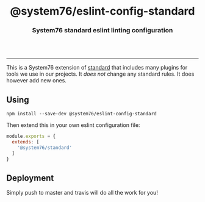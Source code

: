 <div align="center">
  <h1>@system76/eslint-config-standard</h1>
  <h3>System76 standard eslint linting configuration</h3>
  <br>
  <br>
</div>

---

This is a System76 extension of [standard](https://github.com/feross/standard)
that includes many plugins for tools we use in our projects. It _does not_
change any standard rules. It does however add new ones.

## Using

```
npm install --save-dev @system76/eslint-config-standard
```

Then extend this in your own eslint configuration file:

```js
module.exports = {
  extends: [
    '@system76/standard'
  ]
}
```

## Deployment

Simply push to master and travis will do all the work for you!
